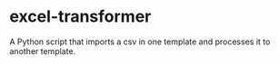 # excel-transformer
A Python script that imports a csv in one template and processes it to another template.
